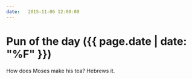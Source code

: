 ```yaml
---
date:   2015-11-06 12:00:00
---
```


# Pun of the day ({{ page.date | date: "%F" }})

How does Moses make his tea? Hebrews it.

